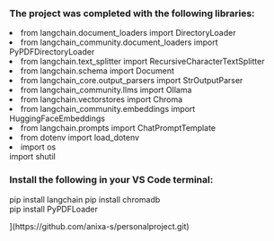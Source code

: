 <h3> The project was completed with the following libraries: </h3>
<body>
<li>from langchain.document_loaders import DirectoryLoader</li>
<li>from langchain_community.document_loaders import PyPDFDirectoryLoader</li>
<li>from langchain.text_splitter import RecursiveCharacterTextSplitter</li>
<li>from langchain.schema import Document</li>
<li>from langchain_core.output_parsers import StrOutputParser</li>
<li>from langchain_community.llms import Ollama</li>
<li>from langchain.vectorstores import Chroma</li>
<li>from langchain_community.embeddings import HuggingFaceEmbeddings</li>
<li>from langchain.prompts import ChatPromptTemplate</li>
<li>from dotenv import load_dotenv</li>
<li>import os</li>
import shutil</li>
</body>

<h3> Install the following in your VS Code terminal: </h3>
<body> 

  pip install langchain 
pip install chromadb  
pip install PyPDFLoader 
</body>
](https://github.com/anixa-s/personalproject.git)
